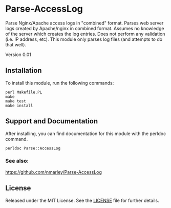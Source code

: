 # Parse-AccessLog

Parse Nginx/Apache access logs in "combined" format. Parses web server logs
created by Apache/nginx in combined format. Assumes no knowledge of the server
which creates the log entries. Does not perform any validation (i.e. IP
address, etc). This module only parses log files (and attempts to do that
well).

Version 0.01

## Installation

To install this module, run the following commands:

    perl Makefile.PL
    make
    make test
    make install

## Support and Documentation

After installing, you can find documentation for this module with the
perldoc command.

    perldoc Parse::AccessLog

### See also:

  https://github.com/nmarley/Parse-AccessLog

## License

Released under the MIT License.  See the [LICENSE][] file for further details.

[license]: LICENSE
